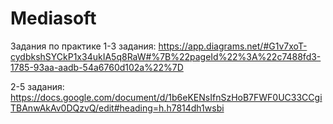 # Mediasoft
Задания по практике
1-3 задания: https://app.diagrams.net/#G1v7xoT-cydbkshSYCkP1x34ukIA5q8RaW#%7B%22pageId%22%3A%22c7488fd3-1785-93aa-aadb-54a6760d102a%22%7D

2-5 задания: https://docs.google.com/document/d/1b6eKENsIfnSzHoB7FWF0UC33CCgiTBAnwAkAv0DQzvQ/edit#heading=h.h7814dh1wsbi
